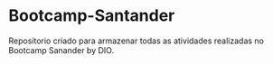 # Bootcamp-Santander

Repositorio criado para armazenar todas as atividades realizadas no Bootcamp Sanander by DIO.
